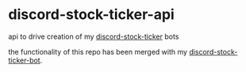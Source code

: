 # discord-stock-ticker-api
api to drive creation of my [discord-stock-ticker](https://github.com/rssnyder/discord-stock-ticker) bots

the functionality of this repo has been merged with my [discord-stock-ticker-bot](https://github.com/rssnyder/discord-stock-ticker-bot).
